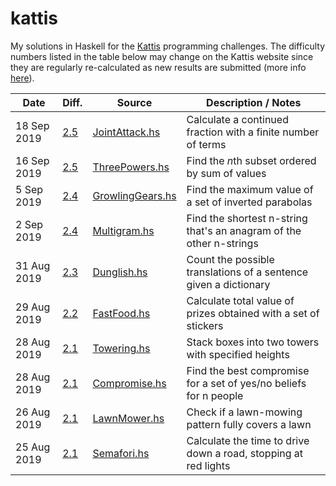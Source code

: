 # kattis

My solutions in Haskell for the [Kattis](https://open.kattis.com/problems?order=problem_difficulty) programming challenges. The difficulty numbers listed in the table below may change on the Kattis website since they are regularly re-calculated as new results are submitted (more info [here](https://open.kattis.com/help/ranklist)).

Date | Diff. | Source | Description / Notes
--- | --- | --- | ---
18 Sep 2019 | [2.5](https://open.kattis.com/problems/jointattack) | [JointAttack.hs](src/JointAttack.hs) | Calculate a continued fraction with a finite number of terms
16 Sep 2019 | [2.5](https://open.kattis.com/problems/threepowers) | [ThreePowers.hs](src/ThreePowers.hs) | Find the <i>n</i>th subset ordered by sum of values
5 Sep 2019 | [2.4](https://open.kattis.com/problems/growlinggears) | [GrowlingGears.hs](src/GrowlingGears.hs) | Find the maximum value of a set of inverted parabolas
2 Sep 2019 | [2.4](https://open.kattis.com/problems/multigram) | [Multigram.hs](src/Multigram.hs) | Find the shortest n-string that's an anagram of the other n-strings
31 Aug 2019 | [2.3](https://open.kattis.com/problems/dunglish) | [Dunglish.hs](src/Dunglish.hs) | Count the possible translations of a sentence given a dictionary
29 Aug 2019 | [2.2](https://open.kattis.com/problems/fastfood) | [FastFood.hs](src/FastFood.hs) | Calculate total value of prizes obtained with a set of stickers
28 Aug 2019 | [2.1](https://open.kattis.com/problems/towering) | [Towering.hs](src/Towering.hs) | Stack boxes into two towers with specified heights
28 Aug 2019 | [2.1](https://open.kattis.com/problems/compromise) | [Compromise.hs](src/Compromise.hs) | Find the best compromise for a set of yes/no beliefs for n people
26 Aug 2019 | [2.1](https://open.kattis.com/problems/lawnmower) | [LawnMower.hs](src/LawnMower.hs) | Check if a lawn-mowing pattern fully covers a lawn
25 Aug 2019 | [2.1](https://open.kattis.com/problems/semafori) | [Semafori.hs](src/Semafori.hs) | Calculate the time to drive down a road, stopping at red lights

